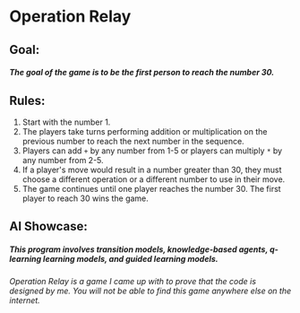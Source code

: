 # Operation Relay

## Goal:
##### The goal of the game is to be the first person to reach the number 30.

## Rules:
1. Start with the number 1.
2. The players take turns performing addition or multiplication on the previous number to reach the next number in the sequence.
3. Players can add `+` by any number from 1-5 or players can multiply `*` by any number from 2-5. 
4. If a player's move would result in a number greater than 30, they must choose a different operation or a different number to use in their move.
5. The game continues until one player reaches the number 30. The first player to reach 30 wins the game.

## AI Showcase:
##### This program involves transition models, knowledge-based agents, q-learning learning models, and guided learning models. 

###### Operation Relay is a game I came up with to prove that the code is designed by me. You will not be able to find this game anywhere else on the internet. 